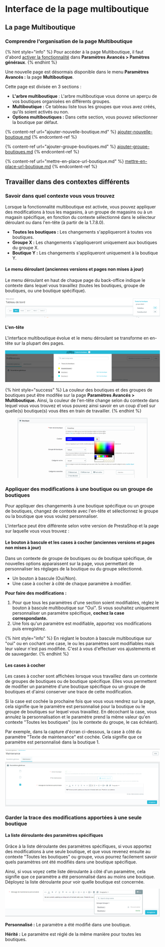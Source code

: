 # Interface de la page multiboutique

## La page Multiboutique <a href="#interfacedelapagemultiboutique-linterfacemultiboutique" id="interfacedelapagemultiboutique-linterfacemultiboutique"></a>

### Comprendre l'organisation de la page Multiboutique

{% hint style="info" %}
Pour accéder à la page Multiboutique, il faut d'abord [activer la fonctionnalité](../#activer-la-fonctionnalite-multistore) dans **Paramètres Avancés > Pamètres généraux**.&#x20;
{% endhint %}

Une nouvelle page est désormais disponible dans le menu **Paramètres Avancés :** la page **Multiboutique**.

Cette page est divisée en 3 sections :

* **L'arbre multiboutique** : L'arbre multiboutique vous donne un aperçu de vos boutiques organisées en différents groupes.
* **Multiboutique :** Ce tableau liste tous les groupes que vous avez créés, qu'ils soient activés ou non.
* **Options multiboutiques :** Dans cette section, vous pouvez sélectionner la boutique par défaut.

{% content-ref url="ajouter-nouvelle-boutique.md" %}
[ajouter-nouvelle-boutique.md](ajouter-nouvelle-boutique.md)
{% endcontent-ref %}

{% content-ref url="ajouter-groupe-boutiques.md" %}
[ajouter-groupe-boutiques.md](ajouter-groupe-boutiques.md)
{% endcontent-ref %}

{% content-ref url="mettre-en-place-url-boutique.md" %}
[mettre-en-place-url-boutique.md](mettre-en-place-url-boutique.md)
{% endcontent-ref %}

## Travailler dans des contextes différents

### Savoir dans quel contexte vous vous trouvez

Lorsque la fonctionnalité multiboutique est activée, vous pouvez appliquer des modifications à tous les magasins, à un groupe de magasins ou à un magasin spécifique, en fonction du contexte sélectionné dans le sélecteur déroulant ou dans l'en-tête (à partir de la 1.7.8.0).

* **Toutes les boutiques :** Les changements s'appliqueront à toutes vos boutiques.
* **Groupe X :** Les changements s'appliqueront uniquement aux boutiques du groupe X.
* **Boutique Y :** Les changements s'appliqueront uniquement à la boutique Y.

#### Le menu déroulant (anciennes versions et pages non mises à jour)

Le menu déroulant en haut de chaque page du back-office indique le contexte dans lequel vous travaillez (toutes les boutiques, groupe de boutiques, ou une boutique spécifique).

![](<../../../.gitbook/assets/image (45) (1).png>)

#### L'en-tête

L'interface multiboutique évolue et le menu déroulant se transforme en en-tête sur la plupart des pages.

![](<../../../.gitbook/assets/image (42) (1).png>)

{% hint style="success" %}
La couleur des boutiques et des groupes de boutiques peut être modifée sur la page **Paramètres Avancés > Multiboutique.** Ainsi, la couleur de l'en-tête change selon du contexte dans lequel vous vous trouvez et vous pouvez ainsi savoir en un coup d'oeil sur quelle(s) boutique(s) vous êtes en train de travailler.
{% endhint %}

<figure><img src="../../../.gitbook/assets/image (5) (1).png" alt=""><figcaption></figcaption></figure>

### Appliquer des modifications à une boutique ou un groupe de boutiques

Pour appliquer des changements à une boutique spécifique ou un groupe de boutiques, changez de contexte avec l'en-tête et sélectionnez le groupe ou la boutique que vous voulez personnaliser.

L'interface peut être différente selon votre version de PrestaShop et la page sur laquelle vous vous trouvez :

#### Le bouton à bascule et les cases à cocher (anciennes versions et pages non mises à jour)

Dans un contexte de groupe de boutiques ou de boutique spécifique, de nouvelles options apparaissent sur la page, vous permettant de personnaliser les réglages de la boutique ou du groupe sélectionné.

* Un bouton à bascule (Oui/Non).
* Une case à cocher à côté de chaque paramètre à modifier.

**Pour faire des modifications :**

1. Pour que tous les paramètres d'une section soient modifiables, réglez le bouton à bascule multiboutique sur "Oui". Si vous souhaitez uniquement personnaliser un paramètre spécifique, **cochez la case correspondante.**
2. Une fois qu'un paramètre est modifiable, apportez vos modifications puis enregistrez.

{% hint style="info" %}
En réglant le bouton à bascule multiboutique sur "oui" ou en cochant une case, le ou les paramètres sont modifiables mais leur valeur n'est pas modifiée. C'est à vous d'effectuer vos ajustements et de sauvegarder.
{% endhint %}

#### Les cases à cocher

Les cases à cocher sont affichées lorsque vous travaillez dans un contexte de groupes de boutiques ou de boutique spécifique. Elles vous permettent de modifier un paramètre d'une boutique spécifique ou un groupe de boutiques et d'ainsi conserver une trace de cette modification.

Si la case est cochée la prochaine fois que vous vous rendrez sur la page, cela signifie que le paramètre est personnalisé pour la boutique ou le groupe de boutiques sur lequel vous travaillez. En décochant la case, vous annulez la personnalisation et le paramètre prend la même valeur qu'en contexte "Toutes les boutiques" (ou le contexte du groupe, le cas échéant).

Par exemple, dans la capture d'écran ci-dessous, la case à côté du paramètre "Texte de maintenance" est cochée. Cela signifie que ce paramètre est personnalisé dans la boutique 1.

![](<../../../.gitbook/assets/image (57) (1).png>)

### Garder la trace des modifications apportées à une seule boutique

#### La liste déroulante des paramètres spécifiques

Grâce à la liste déroulante des paramètres spécifiques, si vous apportez des modifications à une seule boutique, et que vous revenez ensuite au contexte "Toutes les boutiques" ou groupe, vous pourrez facilement savoir quels paramètres ont été modifiés dans une boutique spécifique.

Ainsi, si vous voyez cette liste déroulante à côté d'un paramètre, cela signifie que ce paramètre a été personnalisé dans au moins une boutique. Déployez la liste déroulante pour voir quelle boutique est concernée.

![](<../../../.gitbook/assets/image (55) (1).png>)

**Personnalisé :** Le paramètre a été modifié dans une boutique.

**Hérité :** Le paramètre est réglé de la même manière pour toutes les boutiques.
